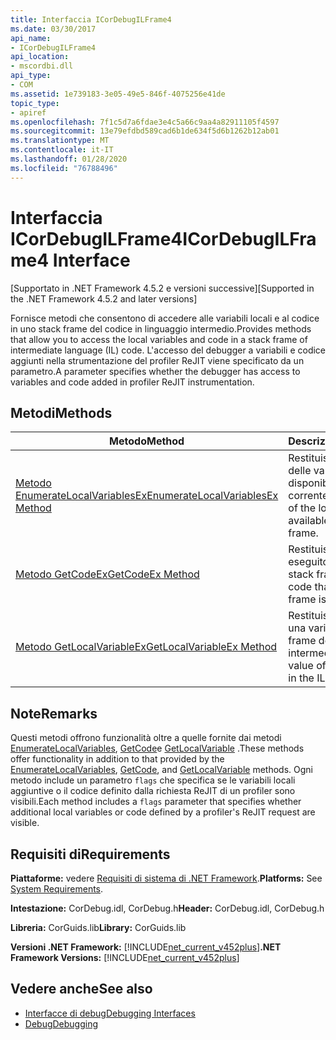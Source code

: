 ```yaml
---
title: Interfaccia ICorDebugILFrame4
ms.date: 03/30/2017
api_name:
- ICorDebugILFrame4
api_location:
- mscordbi.dll
api_type:
- COM
ms.assetid: 1e739183-3e05-49e5-846f-4075256e41de
topic_type:
- apiref
ms.openlocfilehash: 7f1c5d7a6fdae3e4c5a66c9aa4a82911105f4597
ms.sourcegitcommit: 13e79efdbd589cad6b1de634f5d6b1262b12ab01
ms.translationtype: MT
ms.contentlocale: it-IT
ms.lasthandoff: 01/28/2020
ms.locfileid: "76788496"
---
```

# <a name="icordebugilframe4-interface"></a><span data-ttu-id="f8a98-102">Interfaccia ICorDebugILFrame4</span><span class="sxs-lookup"><span data-stu-id="f8a98-102">ICorDebugILFrame4 Interface</span></span>
<span data-ttu-id="f8a98-103">[Supportato in .NET Framework 4.5.2 e versioni successive]</span><span class="sxs-lookup"><span data-stu-id="f8a98-103">[Supported in the .NET Framework 4.5.2 and later versions]</span></span>  
  
 <span data-ttu-id="f8a98-104">Fornisce metodi che consentono di accedere alle variabili locali e al codice in uno stack frame del codice in linguaggio intermedio.</span><span class="sxs-lookup"><span data-stu-id="f8a98-104">Provides methods that allow you to access the local variables and code in a stack frame of intermediate language (IL) code.</span></span> <span data-ttu-id="f8a98-105">L'accesso del debugger a variabili e codice aggiunti nella strumentazione del profiler ReJIT viene specificato da un parametro.</span><span class="sxs-lookup"><span data-stu-id="f8a98-105">A parameter specifies whether the debugger has access to variables and code added in profiler ReJIT instrumentation.</span></span>  
  
## <a name="methods"></a><span data-ttu-id="f8a98-106">Metodi</span><span class="sxs-lookup"><span data-stu-id="f8a98-106">Methods</span></span>  
  
|<span data-ttu-id="f8a98-107">Metodo</span><span class="sxs-lookup"><span data-stu-id="f8a98-107">Method</span></span>|<span data-ttu-id="f8a98-108">Descrizione</span><span class="sxs-lookup"><span data-stu-id="f8a98-108">Description</span></span>|  
|------------|-----------------|  
|[<span data-ttu-id="f8a98-109">Metodo EnumerateLocalVariablesEx</span><span class="sxs-lookup"><span data-stu-id="f8a98-109">EnumerateLocalVariablesEx Method</span></span>](icordebugilframe4-enumeratelocalvariablesex-method.md)|<span data-ttu-id="f8a98-110">Restituisce un elenco delle variabili locali disponibili nel frame corrente.</span><span class="sxs-lookup"><span data-stu-id="f8a98-110">Returns a list of the local variables available in the current frame.</span></span>|  
|[<span data-ttu-id="f8a98-111">Metodo GetCodeEx</span><span class="sxs-lookup"><span data-stu-id="f8a98-111">GetCodeEx Method</span></span>](icordebugilframe4-getcodeex-method.md)|<span data-ttu-id="f8a98-112">Restituisce il codice eseguito da questo stack frame.</span><span class="sxs-lookup"><span data-stu-id="f8a98-112">Returns the code that this stack frame is running.</span></span>|  
|[<span data-ttu-id="f8a98-113">Metodo GetLocalVariableEx</span><span class="sxs-lookup"><span data-stu-id="f8a98-113">GetLocalVariableEx Method</span></span>](icordebugilframe4-getlocalvariableex-method.md)|<span data-ttu-id="f8a98-114">Restituisce il valore di una variabile locale nel frame del linguaggio intermedio.</span><span class="sxs-lookup"><span data-stu-id="f8a98-114">Returns the value of a local variable in the IL frame.</span></span>|  
  
## <a name="remarks"></a><span data-ttu-id="f8a98-115">Note</span><span class="sxs-lookup"><span data-stu-id="f8a98-115">Remarks</span></span>  
 <span data-ttu-id="f8a98-116">Questi metodi offrono funzionalità oltre a quelle fornite dai metodi [EnumerateLocalVariables](icordebugilframe-enumeratelocalvariables-method.md), [GetCode](icordebugframe-getcode-method.md)e [GetLocalVariable](icordebugilframe-getlocalvariable-method.md) .</span><span class="sxs-lookup"><span data-stu-id="f8a98-116">These methods offer functionality in addition to that provided by the [EnumerateLocalVariables](icordebugilframe-enumeratelocalvariables-method.md), [GetCode](icordebugframe-getcode-method.md), and [GetLocalVariable](icordebugilframe-getlocalvariable-method.md) methods.</span></span> <span data-ttu-id="f8a98-117">Ogni metodo include un parametro `flags` che specifica se le variabili locali aggiuntive o il codice definito dalla richiesta ReJIT di un profiler sono visibili.</span><span class="sxs-lookup"><span data-stu-id="f8a98-117">Each method includes a `flags` parameter that specifies whether additional local variables or code defined by a profiler's ReJIT request are visible.</span></span>  
  
## <a name="requirements"></a><span data-ttu-id="f8a98-118">Requisiti di</span><span class="sxs-lookup"><span data-stu-id="f8a98-118">Requirements</span></span>  
 <span data-ttu-id="f8a98-119">**Piattaforme:** vedere [Requisiti di sistema di .NET Framework](../../../../docs/framework/get-started/system-requirements.md).</span><span class="sxs-lookup"><span data-stu-id="f8a98-119">**Platforms:** See [System Requirements](../../../../docs/framework/get-started/system-requirements.md).</span></span>  
  
 <span data-ttu-id="f8a98-120">**Intestazione:** CorDebug.idl, CorDebug.h</span><span class="sxs-lookup"><span data-stu-id="f8a98-120">**Header:** CorDebug.idl, CorDebug.h</span></span>  
  
 <span data-ttu-id="f8a98-121">**Libreria:** CorGuids.lib</span><span class="sxs-lookup"><span data-stu-id="f8a98-121">**Library:** CorGuids.lib</span></span>  
  
 <span data-ttu-id="f8a98-122">**Versioni .NET Framework:** [!INCLUDE[net_current_v452plus](../../../../includes/net-current-v452plus-md.md)]</span><span class="sxs-lookup"><span data-stu-id="f8a98-122">**.NET Framework Versions:** [!INCLUDE[net_current_v452plus](../../../../includes/net-current-v452plus-md.md)]</span></span>  
  
## <a name="see-also"></a><span data-ttu-id="f8a98-123">Vedere anche</span><span class="sxs-lookup"><span data-stu-id="f8a98-123">See also</span></span>

- [<span data-ttu-id="f8a98-124">Interfacce di debug</span><span class="sxs-lookup"><span data-stu-id="f8a98-124">Debugging Interfaces</span></span>](debugging-interfaces.md)
- [<span data-ttu-id="f8a98-125">Debug</span><span class="sxs-lookup"><span data-stu-id="f8a98-125">Debugging</span></span>](index.md)
